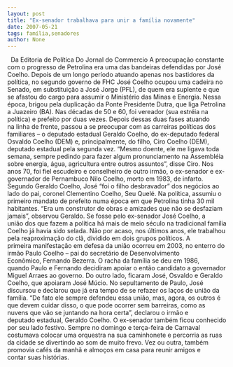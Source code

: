 ```yaml
---
layout: post
title: "Ex-senador trabalhava para unir a família novamente"
date: 2007-05-21
tags: família,senadores
author: None
---
```

&nbsp;
Da Editoria de Pol&iacute;tica Do Jornal do Commercio
A preocupa&ccedil;&atilde;o constante com o progresso de&nbsp;Petrolina era uma das bandeiras defendidas por Jos&eacute; Coelho. Depois de um longo per&iacute;odo&nbsp;atuando apenas nos bastidores da pol&iacute;tica, no&nbsp;segundo governo de FHC Jos&eacute; Coelho ocupou uma&nbsp;cadeira no Senado, em substitui&ccedil;&atilde;o a Jos&eacute;&nbsp;Jorge (PFL), de quem era suplente e que se&nbsp;afastou do cargo para assumir o Minist&eacute;rio&nbsp;das Minas e Energia. 
Nessa &eacute;poca, brigou pela&nbsp;duplica&ccedil;&atilde;o da Ponte Presidente Dutra, que&nbsp;liga Petrolina a Juazeiro (BA). Nas d&eacute;cadas de 50 e 60, foi vereador (sua&nbsp;estr&eacute;ia na pol&iacute;tica) e prefeito por duas&nbsp;vezes. 
Depois dessas duas fases atuando na&nbsp;linha de frente, passou a se preocupar com as&nbsp;carreiras pol&iacute;ticas dos familiares &ndash; o&nbsp;deputado estadual Geraldo Coelho, do&nbsp;ex-deputado federal Osvaldo Coelho (DEM) e,&nbsp;principalmente, do filho, Ciro Coelho (DEM), deputado estadual pela segunda vez. 
&ldquo;Mesmo&nbsp;doente, ele me ligava toda semana, sempre&nbsp;pedindo para fazer algum pronunciamento na&nbsp;Assembl&eacute;ia sobre energia, &aacute;gua, agricultura&nbsp;entre outros assuntos&rdquo;, disse Ciro.
Nos anos 70, foi fiel escudeiro e conselheiro&nbsp;de outro irm&atilde;o, o ex-senador e ex-governador&nbsp;de Pernambuco Nilo Coelho, morto em 1983, de&nbsp;infarto. Segundo Geraldo Coelho, Jos&eacute; &ldquo;foi o&nbsp;filho desbravador&rdquo; dos neg&oacute;cios ao lado do&nbsp;pai, coronel Clementino Coelho, Seu Quel&eacute;. 
Na&nbsp;pol&iacute;tica, assumiu o primeiro mandato de&nbsp;prefeito numa &eacute;poca em que Petrolina tinha 30 mil habitantes. &ldquo;Era um construtor de obras e&nbsp;amizades que n&atilde;o se desfaziam jamais&rdquo;,&nbsp;observou Geraldo.
Se fosse pelo ex-senador Jos&eacute; Coelho, a uni&atilde;o&nbsp;dos que fazem a pol&iacute;tica h&aacute; mais de meio s&eacute;culo na tradicional fam&iacute;lia Coelho j&aacute; havia&nbsp;sido selada.&nbsp;N&atilde;o por acaso, nos &uacute;ltimos anos,&nbsp;ele trabalhou pela reaproxima&ccedil;&atilde;o do cl&atilde;,&nbsp;dividido em dois grupos pol&iacute;ticos. 
A primeira&nbsp;manifesta&ccedil;&atilde;o em defesa da uni&atilde;o ocorreu em&nbsp;2003, no enterro do irm&atilde;o Paulo Coelho &ndash; pai&nbsp;do secret&aacute;rio de Desenvolvimento Econ&ocirc;mico,&nbsp;Fernando Bezerra.
O racha da fam&iacute;lia se deu em 1986, quando&nbsp;Paulo e Fernando decidiram apoiar o ent&atilde;o candidato a governador Miguel Arraes ao&nbsp;governo. Do outro lado, ficaram Jos&eacute;, Osvaldo&nbsp;e Geraldo Coelho, que apoiaram Jos&eacute; M&uacute;cio.
No sepultamento de Paulo, Jos&eacute; discursou e&nbsp;declarou que j&aacute; era tempo de se refazer os la&ccedil;os de uni&atilde;o da fam&iacute;lia. &ldquo;De fato ele sempre defendeu&nbsp;essa uni&atilde;o, mas, agora, os outros &eacute; que devem&nbsp;cuidar disso, o que pode ocorrer sem&nbsp;barreiras, como as nuvens que v&atilde;o se juntando&nbsp;na hora certa&rdquo;, declarou o irm&atilde;o e deputado&nbsp;estadual, Geraldo Coelho.
O ex-senador tamb&eacute;m ficou conhecido por seu&nbsp;lado festivo. Sempre no domingo e ter&ccedil;a-feira&nbsp;de Carnaval costumava colocar uma orquestra&nbsp;na sua caminhonete e percorria as ruas da&nbsp;cidade se divertindo ao som de muito frevo. 
Vez ou outra, tamb&eacute;m promovia caf&eacute;s da manh&atilde;&nbsp;e almo&ccedil;os em casa para reunir amigos e contar&nbsp;suas hist&oacute;rias. 